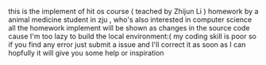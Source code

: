 this is the implement of hit os course ( teached by Zhijun Li ) homework by a animal medicine student in zju , who's also interested in computer science
all the homework implement will be shown as changes in the source code cause I'm too lazy to build the local environment:(
my coding skill is poor so if you find any error just submit a issue and I'll correct it as soon as I can
hopfully it will give you some help or inspiration

